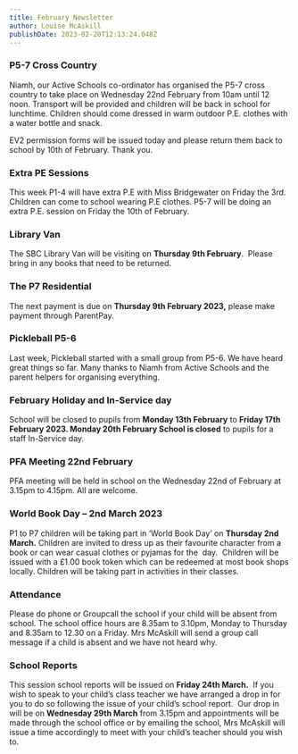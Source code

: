 ```yaml
---
title: February Newsletter
author: Louise McAskill
publishDate: 2023-02-20T12:13:24.048Z
---
```



### P5-7 Cross Country

Niamh, our Active Schools co-ordinator has organised the P5-7 cross country to take place on Wednesday 22nd February from 10am until 12 noon. Transport will be provided and children will be back in school for lunchtime. Children should come dressed in warm outdoor P.E. clothes with a water bottle and snack.

EV2 permission forms will be issued today and please return them back to school by 10th of February. Thank you.
 
### Extra PE Sessions

This week P1-4 will have extra P.E with Miss Bridgewater on Friday the 3rd. Children can come to school wearing P.E clothes. P5-7 will be doing an extra P.E. session on Friday the 10th of February.

### Library Van

The SBC Library Van will be visiting on **Thursday 9th February**.  Please bring in any books that need to be returned. 

### The P7 Residential

The next payment is due on **Thursday 9th February 2023,** please make payment through ParentPay.


### Pickleball P5-6

Last week, Pickleball started with a small group from P5-6. We have heard great things so far. Many thanks to Niamh from Active Schools and the parent helpers for organising everything.


### February Holiday and In-Service day

School will be closed to pupils from **Monday 13th February** to **Friday 17th February 2023. Monday 20th February School is closed** to pupils for a staff In-Service day.


### PFA Meeting 22nd February

PFA meeting will be held in school on the Wednesday 22nd of February at 3.15pm to 4.15pm. All are welcome.
 

### World Book Day – 2nd March 2023

P1 to P7 children will be taking part in ‘World Book Day’ on **Thursday 2nd March.** Children are invited to dress up as their favourite character from a book or can wear casual clothes or pyjamas for the  day.  Children will be issued with a £1.00 book token which can be redeemed at most book shops locally. Children will be taking part in activities in their classes.


### Attendance

Please do phone or Groupcall the school if your child will be absent from school. The school office hours are 8.35am to 3.10pm, Monday to Thursday and 8.35am to 12.30 on a Friday. Mrs McAskill will send a group call message if a child is absent and we have not heard why.


### School Reports

This session school reports will be issued on **Friday 24th March.**  If you wish to speak to your child’s class teacher we have arranged a drop in for you to do so following the issue of your child’s school report.  Our drop in will be on **Wednesday 29th March** from 3.15pm and appointments will be made through the school office or by emailing the school, Mrs McAskill will issue a time accordingly to meet with your child’s teacher should you wish to.
